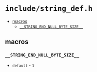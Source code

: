 # `include/string_def.h`

- [macros](./string_def.h.md#macros)
  - [`__STRING_END_NULL_BYTE_SIZE__`](./string_def.h.md#`__STRING_END_NULL_BYTE_SIZE__`)

## macros
### `__STRING_END_NULL_BYTE_SIZE__`
- `default` - `1`